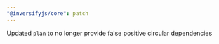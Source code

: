 ```yaml
---
"@inversifyjs/core": patch
---
```


Updated `plan` to no longer provide false positive circular dependencies

